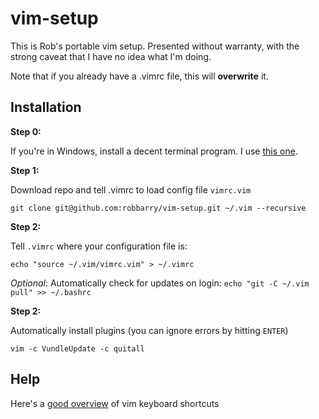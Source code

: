 # vim-setup

This is Rob's portable vim setup. Presented without warranty, with the strong caveat that I have no idea what I'm doing.

Note that if you already have a .vimrc file, this will **overwrite** it.

## Installation

**Step 0:**

If you're in Windows, install a decent terminal program. I use [this one](http://babun.github.io/).

**Step 1:**

Download repo and tell .vimrc to load config file `vimrc.vim`

`git clone git@github.com:robbarry/vim-setup.git ~/.vim --recursive`

**Step 2:**

Tell `.vimrc` where your configuration file is:

`echo "source ~/.vim/vimrc.vim" > ~/.vimrc`

*Optional*: Automatically check for updates on login:
`echo "git -C ~/.vim pull" >> ~/.bashrc`

**Step 2:**

Automatically install plugins (you can ignore errors by hitting `ENTER`)

`vim -c VundleUpdate -c quitall`

## Help

Here's a [good overview](https://vim.rtorr.com/) of vim keyboard shortcuts
